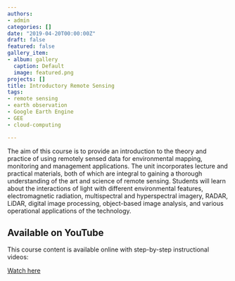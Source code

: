 ```yaml
---
authors:
- admin
categories: []
date: "2019-04-20T00:00:00Z"
draft: false
featured: false
gallery_item:
- album: gallery
  caption: Default
  image: featured.png
projects: []
title: Introductory Remote Sensing
tags:
- remote sensing
- earth observation
- Google Earth Engine
- GEE
- cloud-computing

---
```


The aim of this course is to provide an introduction to the theory and practice of using remotely sensed data for environmental mapping, monitoring and management applications. The unit incorporates lecture and practical materials, both of which are integral to gaining a thorough understanding of the art and science of remote sensing. Students will learn about the interactions of light with different environmental features, electromagnetic radiation, multispectral and hyperspectral imagery, RADAR, LiDAR, digital image processing, object-based image analysis, and various operational applications of the technology.

## Available on YouTube

This course content is available online with step-by-step instructional videos:

[Watch here](https://www.youtube.com/playlist?list=PLf6lu3bePWHDi3-lrSqiyInMGQXM34TSV)

​
